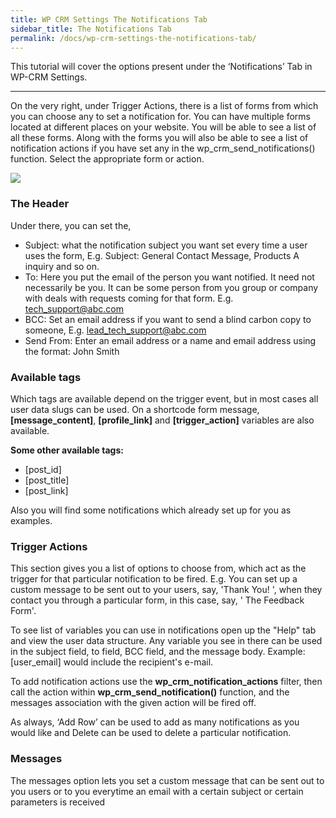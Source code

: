 ```yaml
---
title: WP CRM Settings The Notifications Tab
sidebar_title: The Notifications Tab
permalink: /docs/wp-crm-settings-the-notifications-tab/
---
```


This tutorial will cover the options present under the ‘Notifications’ Tab in WP-CRM Settings.

* * *

On the very right, under Trigger Actions, there is a list of forms from which you can choose any to set a notification for. You can have multiple forms located at different places on your website. You will be able to see a list of all these forms. Along with the forms you will also be able to see a list of notification actions if you have set any in the wp_crm_send_notifications() function. Select the appropriate form or action.

[![](https://storage.googleapis.com/media.usabilitydynamics.com/2012/02/8c578f3b-wp-crm-notifications.png)](//storage.googleapis.com/media.usabilitydynamics.com/2012/02/8c578f3b-wp-crm-notifications.png)

### The Header

Under there, you can set the,

*   Subject: what the notification subject you want set every time a user uses the form, E.g. Subject: General Contact Message, Products A inquiry and so on.
*   To: Here you put the email of the person you want notified. It need not necessarily be you. It can be some person from you group or company with deals with requests coming for that form. E.g. [tech_support@abc.com](mailto:tech_support@abc.com)
*   BCC: Set an email address if you want to send a blind carbon copy to someone, E.g. [lead_tech_support@abc.com](mailto:lead_tech_support@abc.com)
*   Send From: Enter an email address or a name and email address using the format: John Smith

### Available tags

Which tags are available depend on the trigger event, but in most cases all user data slugs can be used. On a shortcode form message, **[message_content]**, **[profile_link]** and **[trigger_action]** variables are also available.

**Some other available tags:**

*   [post_id]
*   [post_title]
*   [post_link]


Also you will find some notifications which already set up for you as examples.

### Trigger Actions

This section gives you a list of options to choose from, which act as the trigger for that particular notification to be fired. E.g. You can set up a custom message to be sent out to your users, say, 'Thank You! ', when they contact you through a particular form, in this case, say, ' The Feedback Form'.

To see list of variables you can use in notifications open up the "Help" tab and view the user data structure. Any variable you see in there can be used in the subject field, to field, BCC field, and the message body. Example: [user_email] would include the recipient's e-mail.

To add notification actions use the **wp_crm_notification_actions** filter, then call the action within **wp_crm_send_notification()** function, and the messages association with the given action will be fired off.

As always, ‘Add Row’ can be used to add as many notifications as you would like and Delete can be used to delete a particular notification.

### Messages

The messages option lets you set a custom message that can be sent out to you users or to you everytime an email with a certain subject or certain parameters is received